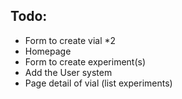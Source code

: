 ## Todo:

- Form to create vial *2
- Homepage
- Form to create experiment(s)
- Add the User system
- Page detail of vial (list experiments)
